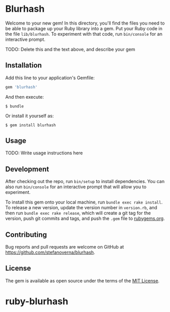 # Blurhash

Welcome to your new gem! In this directory, you'll find the files you need to be able to package up your Ruby library into a gem. Put your Ruby code in the file `lib/blurhash`. To experiment with that code, run `bin/console` for an interactive prompt.

TODO: Delete this and the text above, and describe your gem

## Installation

Add this line to your application's Gemfile:

```ruby
gem 'blurhash'
```

And then execute:

    $ bundle

Or install it yourself as:

    $ gem install blurhash

## Usage

TODO: Write usage instructions here

## Development

After checking out the repo, run `bin/setup` to install dependencies. You can also run `bin/console` for an interactive prompt that will allow you to experiment.

To install this gem onto your local machine, run `bundle exec rake install`. To release a new version, update the version number in `version.rb`, and then run `bundle exec rake release`, which will create a git tag for the version, push git commits and tags, and push the `.gem` file to [rubygems.org](https://rubygems.org).

## Contributing

Bug reports and pull requests are welcome on GitHub at https://github.com/stefanoverna/blurhash.

## License

The gem is available as open source under the terms of the [MIT License](https://opensource.org/licenses/MIT).
# ruby-blurhash
